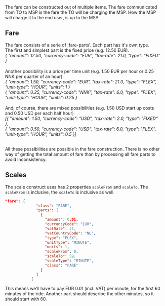 The fare can be constructed out of multiple items. The fare communicated from TO to MSP is the fare the TO will be charging the MSP. How the MSP will charge it to the end user, is up to the MSP.

## Fare
The fare consists of a serie of 'fare-parts'. Each part has it's own type. <br>
The first and simplest part is the fixed price (e.g. 12.50 EUR). <br>
_{ "amount": 12.50, "currency-code": "EUR", "tax-rate": 21.0, "type": "FIXED" }_<br><br>
Another possibility is a price per time unit (e.g. 1.50 EUR per hour or 0.25 NNK per quarter of an hour) <br>
_{ "amount": 1.50, "currency-code": "EUR", "tax-rate": 21.0, "type": "FLEX", "unit-type": "HOUR", "units": 1 }_<br>
_{ "amount": 0.25, "currency-code": "NNK", "tax-rate": 6.0, "type": "FLEX", "unit-type": "HOUR", "units": 0.25 }_<br><br>
And, of course, there are mixed possibilities (e.g. 1.50 USD start up costs and 0.50 USD per each half hour) <br>
_[{ "amount": 1.50, "currency-code": "USD", "tax-rate": 2.0, "type": "FIXED" },_<br>
_{ "amount": 0.50, "currency-code": "USD", "tax-rate": 6.0, "type": "FLEX", "unit-type": "HOUR", "units": 0.5 }]_<br><br>

All these possibilities are possible in the fare construction. There is no other way of getting the total amount of fare than by processing all fare parts to avoid inconsistency.

## Scales

The scale construct uses has 2 properties `scaleFrom` and `scaleTo`. The `scaleFrom` is inclusive, the `scaleTo` is inclusive as well. 

```json
"fare": {
              "class": "FARE",
              "parts": [
                {
                  "amount": 0.01,
                  "currencyCode": "EUR",
                  "vatRate": 21,
                  "vatCountryCode": "NL",
                  "type": "FLEX",
                  "unitType": "MINUTE",
                  "units": 1,
                  "scaleFrom": 0,
                  "scaleTo": 59,
                  "scaleType": "MINUTE",
                  "class": "FARE"
                }
              ]
            }
```
This means we'll have to pay EUR 0.01 (incl. VAT) per minute, for the first 60 minutes of the ride. Another part should describe the other minutes, so it should start with 60.